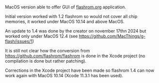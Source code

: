 MacOS version able to offer GUI of [flashrom.org](https://www.flashrom.org/) application.

Initial version worked with 1.2 flashrom so would not cover all chip memories, it worked under MacOS 10.14 and above MacOS.

An update to 1.4 was done by the creator on november 17thn 2024 but worked only under MacOS 12.4 (see https://github.com/MacThings/g-flash/issues/1)

It is still not clear how the conversion from https://github.com/flashrom/flashrom is done in the Xcode project (no compilation is done but rather patching).

Corrections in the Xcode project have been made so flashrom 1.4 can now work again with MacOS 10.14 (Xcode 11.3.1 has been used).
